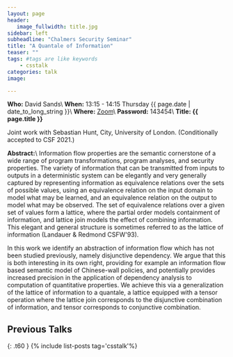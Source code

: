 ```yaml
---
layout: page
header:
   image_fullwidth: title.jpg
sidebar: left
subheadline: "Chalmers Security Seminar"
title: "A Quantale of Information"
teaser: ""
tags: #tags are like keywords
    - csstalk
categories: talk
image:

---
```

**Who:** David Sands\\
**When:**  13:15 - 14:15 Thursday {{ page.date | date_to_long_string }}\\
**Where:**  [Zoom](https://chalmers.zoom.us/my/securityseminar?pwd=UHBtVWtvSUs0STNoYTdiUmwreGRTUT09)\\
**Password:** 143454\\
**Title: {{ page.title }}**

Joint work with Sebastian Hunt, City, University of London. (Conditionally accepted to CSF 2021.)

**Abstract:**\\
Information flow properties are the semantic cornerstone of a wide range of program transformations, program analyses, and security properties. The variety of information that can be transmitted from inputs to outputs in a deterministic system can be elegantly and very generally captured by representing information as equivalence relations over the sets of possible values, using an equivalence relation on the input domain to model what may be learned, and an equivalence relation on the output to model what may be observed. The set of equivalence relations over a given set of values form a lattice, where the partial order models containment of information, and lattice join models the effect of combining information. This elegant and general structure is sometimes referred to as the lattice of information (Landauer & Redmond CSFW'93).

In this work we identify an abstraction of information flow which has not been studied previously, namely disjunctive dependency. We argue that this is both interesting in its own right, providing for example an information flow based semantic model of Chinese-wall policies, and potentially provides increased precision in the application of dependency analysis to computation of quantitative properties. We achieve this via a generalization of the lattice of information to a quantale, a lattice equipped with a tensor operation where the lattice join corresponds to the disjunctive combination of information, and tensor corresponds to conjunctive combination. 

## Previous Talks
{: .t60 }
{% include list-posts tag='csstalk'%}
